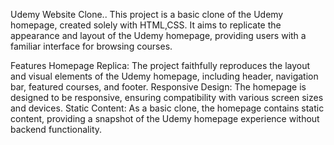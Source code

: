 Udemy Website Clone..
This project is a basic clone of the Udemy homepage, created solely with HTML,CSS. It aims to replicate the appearance and layout of the Udemy homepage, providing users with a familiar interface for browsing courses.

Features
Homepage Replica: The project faithfully reproduces the layout and visual elements of the Udemy homepage, including header, navigation bar, featured courses, and footer.
Responsive Design: The homepage is designed to be responsive, ensuring compatibility with various screen sizes and devices.
Static Content: As a basic clone, the homepage contains static content, providing a snapshot of the Udemy homepage experience without backend functionality.

